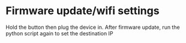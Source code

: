 # Firmware update/wifi settings
Hold the button then plug the device in. After firmware update, run the python
script again to set the destination IP
